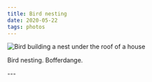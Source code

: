 ```yaml
---
title: Bird nesting
date: 2020-05-22
tags: photos
---
```

<p><img src="/assets/images/dscf1152-1.jpg" alt="Bird building a nest under the roof of a house" /></p>
<p>Bird nesting. Bofferdange.</p>
---
